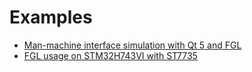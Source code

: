 # Examples

* [Man-machine interface simulation with Qt 5 and FGL](https://github.com/FilipeChagasDev/FGL-examples/tree/main/qt-display-simulation)
* [FGL usage on STM32H743VI with ST7735](https://github.com/FilipeChagasDev/FGL-examples/tree/main/STM32H743VI_ST7735)